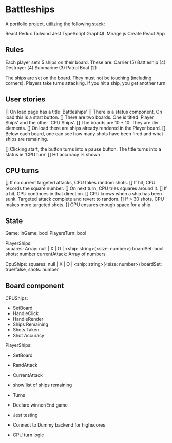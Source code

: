 # Battleships

A portfolio project, utilizing the following stack:

React
Redux
Tailwind
Jest
TypeScript
GraphQL
Mirage.js
Create React App

## Rules
Each player sets 5 ships on their board. These are:
Carrier (5)
Battleship (4)
Destroyer (4)
Submarine (3)
Patrol Boat (2)

The ships are set on the board. They must not be touching (including corners).
Players take turns attacking. If you hit a ship, you get another turn.

## User stories
[] On load page has a title 'Battleships'
[] There is a status component. On load this is a start button.
[] There are two boards. One is titled 'Player Ships' and the other 'CPU Ships'.
[] The boards are 10 * 10. They are div elements.
[] On load there are ships already rendered in the Player board. 
[] Below each board, one can see how many shots have been fired and what ships are remaining. 

[] Clicking start, the button turns into a pause button. The title turns into a status ie 'CPU turn'
[] Hit accuracy % shown

## CPU turns 
[] If no current targeted attacks, CPU takes random shots.
[] If hit, CPU records the square number.
[] On next turn, CPU tries squares around it. 
[] If a hit, CPU continues in that direction.
[] CPU knows when a ship has been sunk. Targeted attack complete and revert to random.
[] If > 30 shots, CPU makes more targeted shots.
[] CPU ensures enough space for a ship.

## State
Game: 
  inGame: bool
  PlayersTurn: bool

PlayerShips:  
  squares: Array: null | X | O | <ship: string>(<size: number>)
  boardSet: bool
  shots: number
  currentAttack: Array of numbers

CpuShips: 
  squares: null | X | O | <ship: string>(<size: number>)
  boardSet: true/false,
  shots: number

## Board component
CPUShips:
* SetBoard
* HandleClick
* HandleRender 
* Ships Remaining
* Shots Taken
* Shot Accuracy

PlayerShips:
* SetBoard
* RandAttack
* CurrentAttack


* show list of ships remaining
* Turns
* Declare winner/End game


* Jest testing
* Connect to Dummy backend for highscores
* CPU turn logic